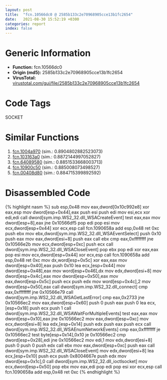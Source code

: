 ```yaml
---
layout: post
title:  "fcn.10566dc0 @ 2585b133c2e70968905cce13b1fc2654"
date:   2021-08-30 15:52:19 +0300
categories: report
index: false
---
```


# Generic Information
- **Function:** fcn.10566dc0
- **Origin (md5):** 2585b133c2e70968905cce13b1fc2654
- **VirusTotal:** [virustotal.com/gui/file/2585b133c2e70968905cce13b1fc2654][virustotal_ref]

# Code Tags
<span class="tag" id="SOCKET">SOCKET</span>


# Similar Functions

1. [fcn.1004a970][similar_1_ref] (sim.: 0.8904802882523073)
2. [fcn.103163a0][similar_2_ref] (sim.: 0.8872144997052827)
3. [fcn.64089580][similar_3_ref] (sim.: 0.8851533668003713)
4. [fcn.10900c50][similar_4_ref] (sim.: 0.885008073498527)
5. [fcn.00408d80][similar_5_ref] (sim.: 0.884715399892592)


# Disassembled Code

{% highlight nasm %}
sub esp,0x48
mov eax,dword[0x10c992e8]
xor eax,esp
mov dword[esp+0x44],eax
push esi
push edi
mov esi,ecx
xor edi,edi
call dword[sym.imp.WS2_32.dll_WSACreateEvent]
test eax,eax
mov dword[esp+8],eax
jne 0x10566df5
pop edi
pop esi
mov ecx,dword[esp+0x44]
xor ecx,esp
call fcn.1090658a
add esp,0x48
ret 0xc
push ebx
mov ebx,dword[sym.imp.WS2_32.dll_WSAEventSelect]
push 0x10
push eax
mov eax,dword[esi+8]
push eax
call ebx
cmp eax,0xffffffff
jne 0x10566e2b
mov ecx,dword[esp+0xc]
push ecx
call dword[sym.imp.WS2_32.dll_WSACloseEvent]
pop ebx
pop edi
xor eax,eax
pop esi
mov ecx,dword[esp+0x44]
xor ecx,esp
call fcn.1090658a
add esp,0x48
ret 0xc
mov dx,word[esp+0x5c]
xor eax,eax
mov dword[esp+0x40],eax
push 0x10
lea ecx,[esp+0x44]
mov dword[esp+0x48],eax
mov word[esp+0x46],dx
mov edx,dword[esi+8]
mov dword[esp+0x4c],eax
mov dword[esp+0x50],eax
mov eax,dword[esp+0x5c]
push ecx
push edx
mov word[esp+0x4c],2
mov dword[esp+0x50],eax
call dword[sym.imp.WS2_32.dll_connect]
cmp eax,0xffffffff
jne 0x10566e79
call dword[sym.imp.WS2_32.dll_WSAGetLastError]
cmp eax,0x2733
jne 0x10566ec2
mov eax,dword[esp+0x60]
push 0
push eax
push 0
lea ecx,[esp+0x18]
push ecx
push 1
call dword[sym.imp.WS2_32.dll_WSAWaitForMultipleEvents]
test eax,eax
mov dword[esp+0x10],eax
jne 0x10566ec2
mov eax,dword[esp+0xc]
mov ecx,dword[esi+8]
lea edx,[esp+0x14]
push edx
push eax
push ecx
call dword[sym.imp.WS2_32.dll_WSAEnumNetworkEvents]
cmp eax,0xffffffff
je 0x10566ec2
test byte[esp+0x14],0x10
je 0x10566ec2
cmp dword[esp+0x28],edi
jne 0x10566ec2
mov edi,1
mov edx,dword[esi+8]
push 0
push 0
push edx
call ebx
mov eax,dword[esp+0xc]
push eax
call dword[sym.imp.WS2_32.dll_WSACloseEvent]
mov edx,dword[esi+8]
lea ecx,[esp+0x10]
push ecx
push 0x8004667e
push edx
mov dword[esp+0x1c],0
call dword[sym.imp.WS2_32.dll_ioctlsocket]
mov ecx,dword[esp+0x50]
pop ebx
mov eax,edi
pop edi
pop esi
xor ecx,esp
call fcn.1090658a
add esp,0x48
ret 0xc
{% endhighlight %}


[similar_1_ref]: /report/fcn.1004a970@2585b133c2e70968905cce13b1fc2654
[similar_2_ref]: /report/fcn.103163a0@2585b133c2e70968905cce13b1fc2654
[similar_3_ref]: /report/fcn.64089580@07e4412910bcf0f5969ef64c44eecb2d
[similar_4_ref]: /report/fcn.10900c50@2585b133c2e70968905cce13b1fc2654
[similar_5_ref]: /report/fcn.00408d80@0aa2d73a5300dff2412388945614b507
[virustotal_ref]: https://www.virustotal.com/gui/file/2585b133c2e70968905cce13b1fc2654